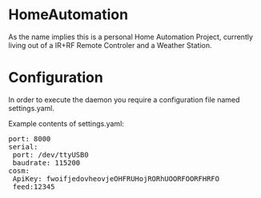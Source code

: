 HomeAutomation
==============

As the name implies this is a personal Home Automation Project, currently living out of a IR+RF Remote Controler and a Weather Station.

Configuration
=============

In order to execute the daemon you require a configuration file named settings.yaml.

Example contents of settings.yaml:

<pre>
port: 8000
serial:
 port: /dev/ttyUSB0
 baudrate: 115200
cosm:
 ApiKey: fwoifjedovheovjeOHFRUHojRORhUOORFOORFHRFO 
 feed:12345
</pre>
